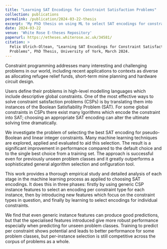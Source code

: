 ```yaml
---
title: "Learning SAT Encodings for Constraint Satisfaction Problems"
collection: publications
permalink: /publication/2024-03-22-thesis
excerpt: 'My PhD thesis on using ML to select SAT encodings for constraints'
date: 2024-03-22
venue: 'White Rose E-theses Repository'
paperurl: https://etheses.whiterose.ac.uk/34581/
citation: >
  Felix Ulrich-Oltean, "Learning SAT Encodings for Constraint Satisfaction
  Problems", PhD Thesis, University of York, March 2024.
---
```


Constraint programming addresses many interesting and challenging problems in
our world, including recent applications to contexts as diverse as allocating
refugee relief funds, short-term mine planning and hardware circuit design.

Users define their problems in high-level modelling languages which include
descriptive global constraints.  One of the most effective ways to solve
constraint satisfaction problems (CSPs) is by translating them into instances of
the Boolean Satisfiability Problem (SAT).  For some global constraints in CSPs
there exist many lgorithms which encode the constraint into SAT; choosing an
appropriate SAT encoding can alter the ultimate solving time dramatically.

We investigate the problem of selecting the best SAT encoding for pseudo-Boolean
and linear integer constraints.  Many machine learning techniques are explored,
applied and evaluated to aid this selection.  The result is a significant
improvement in performance compared to the default choice and to the single best
choice from a training set.  The approach is successful even for previously
unseen problem classes and it greatly outperforms a sophisticated general
algorithm selection and onfiguration tool.

This work provides a thorough empirical study and detailed analysis of each
stage in the machine learning process as applied to choosing SAT encodings.  It
does this in three phases: firstly by using generic CSP instance features to
select an encoding per constraint type for each instance, then by introducing
new features which focus on the constraint types in question, and finally by
learning to select encodings for individual constraints.

We find that even generic instance features can produce good predictions, but
that the specialised features introduced give more robust performance especially
when predicting for unseen problem classes.  Training to predict per constraint
shows potential and leads to better performance for some problem classes, but
per-instance selection is still competitive across the corpus of problems as a
whole.
